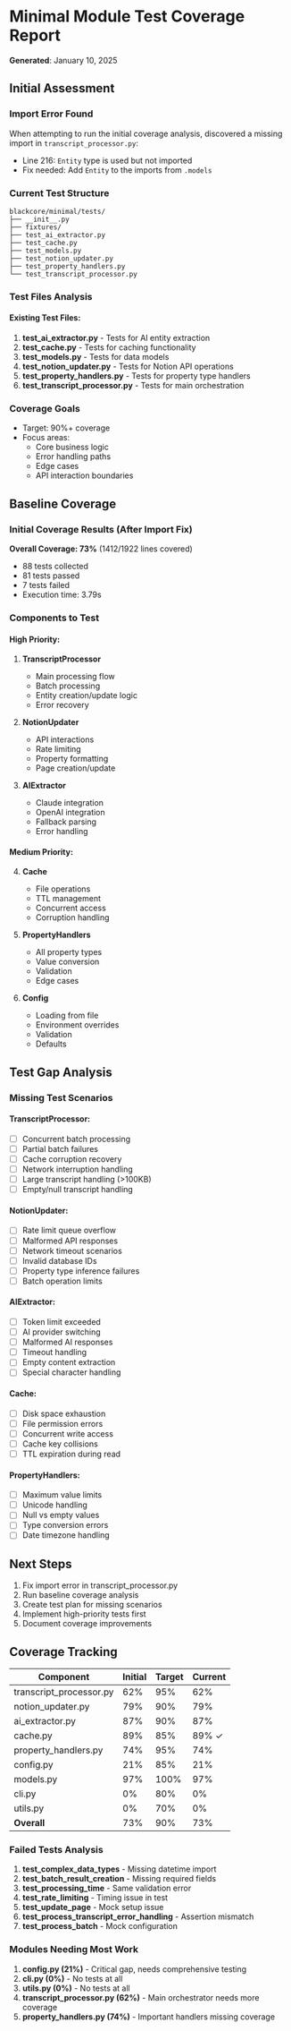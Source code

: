 # Minimal Module Test Coverage Report

**Generated**: January 10, 2025

## Initial Assessment

### Import Error Found
When attempting to run the initial coverage analysis, discovered a missing import in `transcript_processor.py`:
- Line 216: `Entity` type is used but not imported
- Fix needed: Add `Entity` to the imports from `.models`

### Current Test Structure
```
blackcore/minimal/tests/
├── __init__.py
├── fixtures/
├── test_ai_extractor.py
├── test_cache.py
├── test_models.py
├── test_notion_updater.py
├── test_property_handlers.py
└── test_transcript_processor.py
```

### Test Files Analysis

#### Existing Test Files:
1. **test_ai_extractor.py** - Tests for AI entity extraction
2. **test_cache.py** - Tests for caching functionality
3. **test_models.py** - Tests for data models
4. **test_notion_updater.py** - Tests for Notion API operations
5. **test_property_handlers.py** - Tests for property type handlers
6. **test_transcript_processor.py** - Tests for main orchestration

### Coverage Goals
- Target: 90%+ coverage
- Focus areas:
  - Core business logic
  - Error handling paths
  - Edge cases
  - API interaction boundaries

## Baseline Coverage

### Initial Coverage Results (After Import Fix)

**Overall Coverage: 73%** (1412/1922 lines covered)

- 88 tests collected
- 81 tests passed
- 7 tests failed
- Execution time: 3.79s

### Components to Test

#### High Priority:
1. **TranscriptProcessor**
   - Main processing flow
   - Batch processing
   - Entity creation/update logic
   - Error recovery

2. **NotionUpdater**
   - API interactions
   - Rate limiting
   - Property formatting
   - Page creation/update

3. **AIExtractor**
   - Claude integration
   - OpenAI integration
   - Fallback parsing
   - Error handling

#### Medium Priority:
4. **Cache**
   - File operations
   - TTL management
   - Concurrent access
   - Corruption handling

5. **PropertyHandlers**
   - All property types
   - Value conversion
   - Validation
   - Edge cases

6. **Config**
   - Loading from file
   - Environment overrides
   - Validation
   - Defaults

## Test Gap Analysis

### Missing Test Scenarios

#### TranscriptProcessor:
- [ ] Concurrent batch processing
- [ ] Partial batch failures
- [ ] Cache corruption recovery
- [ ] Network interruption handling
- [ ] Large transcript handling (>100KB)
- [ ] Empty/null transcript handling

#### NotionUpdater:
- [ ] Rate limit queue overflow
- [ ] Malformed API responses
- [ ] Network timeout scenarios
- [ ] Invalid database IDs
- [ ] Property type inference failures
- [ ] Batch operation limits

#### AIExtractor:
- [ ] Token limit exceeded
- [ ] AI provider switching
- [ ] Malformed AI responses
- [ ] Timeout handling
- [ ] Empty content extraction
- [ ] Special character handling

#### Cache:
- [ ] Disk space exhaustion
- [ ] File permission errors
- [ ] Concurrent write access
- [ ] Cache key collisions
- [ ] TTL expiration during read

#### PropertyHandlers:
- [ ] Maximum value limits
- [ ] Unicode handling
- [ ] Null vs empty values
- [ ] Type conversion errors
- [ ] Date timezone handling

## Next Steps

1. Fix import error in transcript_processor.py
2. Run baseline coverage analysis
3. Create test plan for missing scenarios
4. Implement high-priority tests first
5. Document coverage improvements

## Coverage Tracking

| Component | Initial | Target | Current |
|-----------|---------|--------|---------|
| transcript_processor.py | 62% | 95% | 62% |
| notion_updater.py | 79% | 90% | 79% |
| ai_extractor.py | 87% | 90% | 87% |
| cache.py | 89% | 85% | 89% ✓ |
| property_handlers.py | 74% | 95% | 74% |
| config.py | 21% | 85% | 21% |
| models.py | 97% | 100% | 97% |
| cli.py | 0% | 80% | 0% |
| utils.py | 0% | 70% | 0% |
| **Overall** | 73% | 90% | 73% |

### Failed Tests Analysis

1. **test_complex_data_types** - Missing datetime import
2. **test_batch_result_creation** - Missing required fields
3. **test_processing_time** - Same validation error
4. **test_rate_limiting** - Timing issue in test
5. **test_update_page** - Mock setup issue
6. **test_process_transcript_error_handling** - Assertion mismatch
7. **test_process_batch** - Mock configuration

### Modules Needing Most Work

1. **config.py (21%)** - Critical gap, needs comprehensive testing
2. **cli.py (0%)** - No tests at all
3. **utils.py (0%)** - No tests at all
4. **transcript_processor.py (62%)** - Main orchestrator needs more coverage
5. **property_handlers.py (74%)** - Important handlers missing coverage